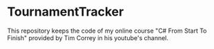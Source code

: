 # TournamentTracker
This repository keeps the code of my online course "C# From Start To Finish" provided by Tim Correy in his youtube's channel.
